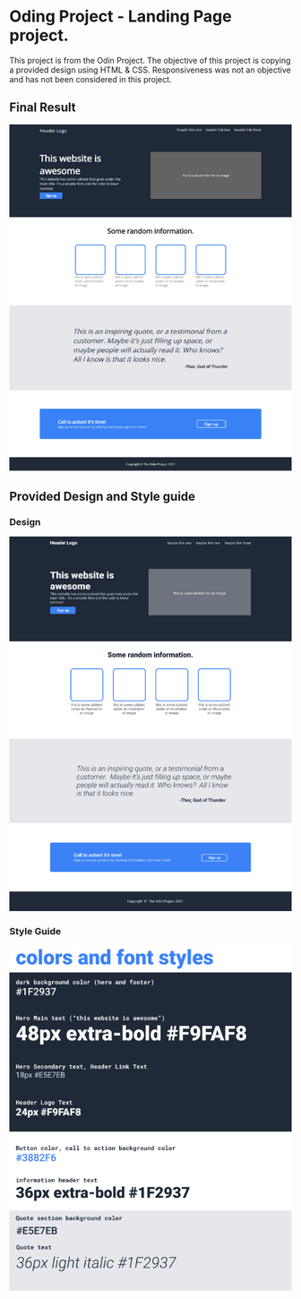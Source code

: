 # Oding Project - Landing Page project.

This project is from the Odin Project. The objective of this project is copying a provided design using HTML & CSS.
Responsiveness was not an objective and has not been considered in this project.

## Final Result

<img src="result.png" alt="Screenshot of final result">

## Provided Design and Style guide
### Design
<img src="odin-project-landing-page_design.png" alt="Provided design">

### Style Guide
<img src="style_guide.png" alt="Provided style guide">
